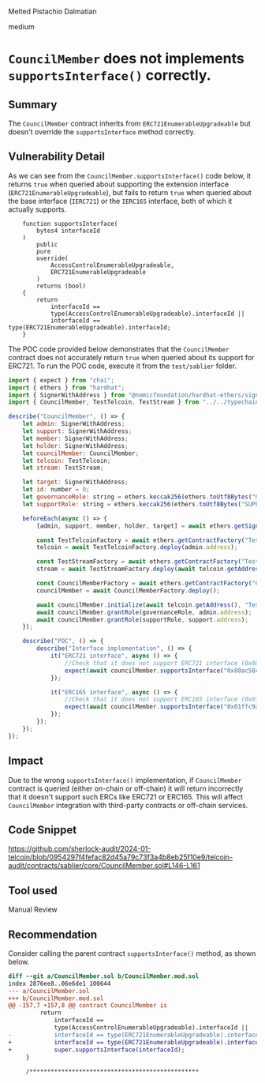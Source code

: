 Melted Pistachio Dalmatian

medium

# `CouncilMember` does not implements `supportsInterface()` correctly.

## Summary
The `CouncilMember` contract inherits from `ERC721EnumerableUpgradeable` but doesn't override the `supportsInterface` method correctly.

## Vulnerability Detail
As we can see from the `CouncilMember.supportsInterface()` code below, it returns `true` when queried about supporting the extension interface (`ERC721EnumerableUpgradeable`), but fails to return `true` when queried about the base interface (`IERC721`) or the `IERC165` interface, both of which it actually supports.

```solidity
    function supportsInterface(
        bytes4 interfaceId
    )
        public
        pure
        override(
            AccessControlEnumerableUpgradeable,
            ERC721EnumerableUpgradeable
        )
        returns (bool)
    {
        return
            interfaceId ==
            type(AccessControlEnumerableUpgradeable).interfaceId ||
            interfaceId == type(ERC721EnumerableUpgradeable).interfaceId;
    }
```

The POC code provided below demonstrates that the `CouncilMember` contract does not accurately return `true` when queried about its support for ERC721. To run the POC code, execute it from the `test/sablier` folder.

```javascript
import { expect } from "chai";
import { ethers } from "hardhat";
import { SignerWithAddress } from "@nomicfoundation/hardhat-ethers/signers";
import { CouncilMember, TestTelcoin, TestStream } from "../../typechain-types";

describe("CouncilMember", () => {
    let admin: SignerWithAddress;
    let support: SignerWithAddress;
    let member: SignerWithAddress;
    let holder: SignerWithAddress;
    let councilMember: CouncilMember;
    let telcoin: TestTelcoin;
    let stream: TestStream;

    let target: SignerWithAddress;
    let id: number = 0;
    let governanceRole: string = ethers.keccak256(ethers.toUtf8Bytes("GOVERNANCE_COUNCIL_ROLE"));
    let supportRole: string = ethers.keccak256(ethers.toUtf8Bytes("SUPPORT_ROLE"));

    beforeEach(async () => {
        [admin, support, member, holder, target] = await ethers.getSigners();

        const TestTelcoinFactory = await ethers.getContractFactory("TestTelcoin", admin);
        telcoin = await TestTelcoinFactory.deploy(admin.address);

        const TestStreamFactory = await ethers.getContractFactory("TestStream", admin);
        stream = await TestStreamFactory.deploy(await telcoin.getAddress());

        const CouncilMemberFactory = await ethers.getContractFactory("CouncilMember", admin);
        councilMember = await CouncilMemberFactory.deploy();

        await councilMember.initialize(await telcoin.getAddress(), "Test Council", "TC", await stream.getAddress(), target.address, id);
        await councilMember.grantRole(governanceRole, admin.address);
        await councilMember.grantRole(supportRole, support.address);
    });

    describe("POC", () => {
        describe("Interface implementation", () => {
            it("ERC721 interface", async () => {
                //Check that it does not support ERC721 interface (0x80ac58cd)
                expect(await councilMember.supportsInterface("0x80ac58cd")).to.equal(false);
            });

            it("ERC165 interface", async () => {
                //Check that it does not support ERC165 interface (0x01ffc9a7)
                expect(await councilMember.supportsInterface("0x01ffc9a7")).to.equal(false);
            });
        });
    });
});
```

## Impact
Due to the wrong `supportsInterface()` implementation, if `CouncilMember` contract is queried (either on-chain or off-chain) it will return incorrectly that it doesn't support such ERCs like ERC721 or ERC165. This will affect `CouncilMember` integration with third-party contracts or off-chain services.

## Code Snippet
https://github.com/sherlock-audit/2024-01-telcoin/blob/0954297f4fefac82d45a79c73f3a4b8eb25f10e9/telcoin-audit/contracts/sablier/core/CouncilMember.sol#L146-L161

## Tool used
Manual Review

## Recommendation
Consider calling the parent contract `supportsInterface()` method, as shown below.

```diff
diff --git a/CouncilMember.sol b/CouncilMember.mod.sol
index 2876ee8..06e6de1 100644
--- a/CouncilMember.sol
+++ b/CouncilMember.mod.sol
@@ -157,7 +157,8 @@ contract CouncilMember is
         return
             interfaceId ==
             type(AccessControlEnumerableUpgradeable).interfaceId ||
-            interfaceId == type(ERC721EnumerableUpgradeable).interfaceId;
+            interfaceId == type(ERC721EnumerableUpgradeable).interfaceId ||
+            super.supportsInterface(interfaceId);
     }
 
     /************************************************
```
